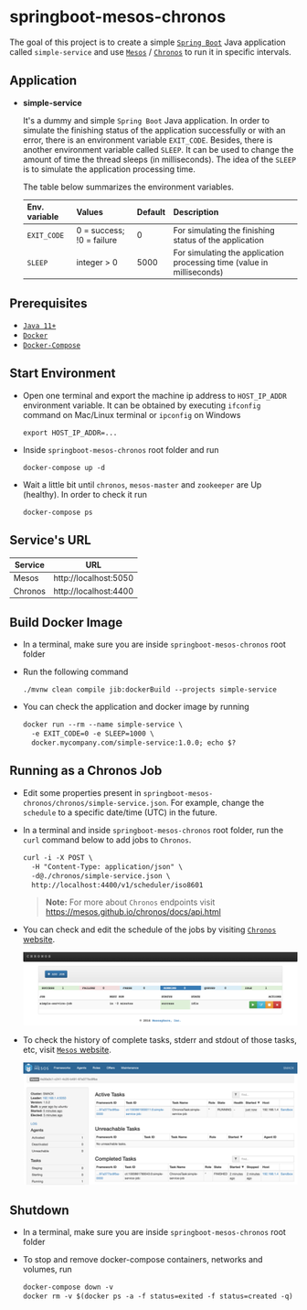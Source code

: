 # springboot-mesos-chronos

The goal of this project is to create a simple [`Spring Boot`](https://docs.spring.io/spring-boot/docs/current/reference/htmlsingle/) Java application called `simple-service` and use [`Mesos`](http://mesos.apache.org) / [`Chronos`](https://mesos.github.io/chronos) to run it in specific intervals.

## Application

- **simple-service**

  It's a dummy and simple `Spring Boot` Java application. In order to simulate the finishing status of the application successfully or with an error, there is an environment variable `EXIT_CODE`. Besides, there is another environment variable called `SLEEP`. It can be used to change the amount of time the thread sleeps (in milliseconds). The idea of the `SLEEP` is to simulate the application processing time.

  The table below summarizes the environment variables.

  | Env. variable | Values                    | Default | Description                                                            |
  | ------------- | ------------------------- | ------- | ---------------------------------------------------------------------- |
  | `EXIT_CODE`   | 0 = success; !0 = failure | 0       | For simulating the finishing status of the application                 |
  | `SLEEP`       | integer > 0               | 5000    | For simulating the application processing time (value in milliseconds) |

## Prerequisites

- [`Java 11+`](https://www.oracle.com/java/technologies/javase-jdk11-downloads.html)
- [`Docker`](https://www.docker.com/)
- [`Docker-Compose`](https://docs.docker.com/compose/install/)

## Start Environment

- Open one terminal and export the machine ip address to `HOST_IP_ADDR` environment variable. It can be obtained by executing `ifconfig` command on Mac/Linux terminal or `ipconfig` on Windows
  ```
  export HOST_IP_ADDR=...
  ```

- Inside `springboot-mesos-chronos` root folder and run
  ```
  docker-compose up -d
  ```

- Wait a little bit until `chronos`, `mesos-master` and `zookeeper` are Up (healthy). In order to check it run
  ```
  docker-compose ps
  ```

## Service's URL

| Service | URL                   |
| ------- | --------------------- |
| Mesos   | http://localhost:5050 |
| Chronos | http://localhost:4400 |

## Build Docker Image

- In a terminal, make sure you are inside `springboot-mesos-chronos` root folder

- Run the following command
  ```
  ./mvnw clean compile jib:dockerBuild --projects simple-service
  ```

- You can check the application and docker image by running
  ```
  docker run --rm --name simple-service \
    -e EXIT_CODE=0 -e SLEEP=1000 \
    docker.mycompany.com/simple-service:1.0.0; echo $?
  ```

## Running as a Chronos Job

- Edit some properties present in `springboot-mesos-chronos/chronos/simple-service.json`. For example, change the `schedule` to a specific date/time (UTC) in the future.

- In a terminal and inside `springboot-mesos-chronos` root folder, run the `curl` command below to add jobs to `Chronos`.
  ```
  curl -i -X POST \
    -H "Content-Type: application/json" \
    -d@./chronos/simple-service.json \
    http://localhost:4400/v1/scheduler/iso8601
  ```
  > **Note:** For more about `Chronos` endpoints visit https://mesos.github.io/chronos/docs/api.html

- You can check and edit the schedule of the jobs by visiting [`Chronos` website](http://localhost:4400).

  ![chronos](images/chronos.png)

- To check the history of complete tasks, stderr and stdout of those tasks, etc, visit [`Mesos` website](http://localhost:5050).

  ![mesos](images/mesos.png)

## Shutdown

- In a terminal, make sure you are inside `springboot-mesos-chronos` root folder

- To stop and remove docker-compose containers, networks and volumes, run
  ```
  docker-compose down -v
  docker rm -v $(docker ps -a -f status=exited -f status=created -q)
  ```